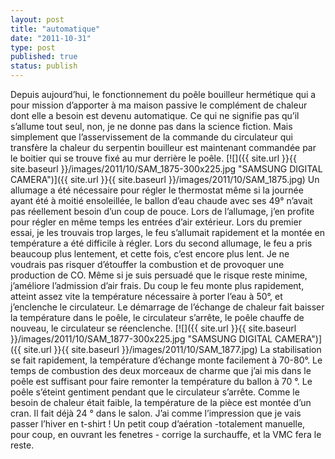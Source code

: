 ```yaml
---
layout: post
title: "automatique"
date: "2011-10-31"
type: post
published: true
status: publish
---
```


Depuis aujourd’hui, le fonctionnement du poêle bouilleur hermétique qui a pour mission d’apporter à ma maison passive le complément de chaleur dont elle a besoin est devenu automatique. Ce qui ne signifie pas qu’il s’allume tout seul, non, je ne donne pas dans la science fiction. Mais simplement que l’asservissement de la commande du circulateur qui transfère la chaleur du serpentin bouilleur est maintenant commandée par le boitier qui se trouve fixé au mur derrière le poêle. [![]({{ site.url }}{{ site.baseurl }}/images/2011/10/SAM_1875-300x225.jpg "SAMSUNG DIGITAL CAMERA")]({{ site.url }}{{ site.baseurl }}/images/2011/10/SAM_1875.jpg) Un allumage a été nécessaire pour régler le thermostat même si la journée ayant été à moitié ensoleillée, le ballon d’eau chaude avec ses 49° n’avait pas réellement besoin d’un coup de pouce. Lors de l’allumage, j’en profite pour régler en même temps les entrées d’air extérieur. Lors du premier essai, je les trouvais trop larges, le feu s’allumait rapidement et la montée en température a été difficile à régler. Lors du second allumage, le feu a pris beaucoup plus lentement, et cette fois, c’est encore plus lent. Je ne voudrais pas risquer d’étouffer la combustion et de provoquer une production de CO. Même si je suis persuadé que le risque reste minime, j’améliore l’admission d’air frais. Du coup le feu monte plus rapidement, atteint assez vite la température nécessaire à porter l’eau à 50°, et j’enclenche le circulateur. Le démarrage de l’échange de chaleur fait baisser la température dans le poêle, le circulateur s’arrête, le poêle chauffe de nouveau, le circulateur se réenclenche. [![]({{ site.url }}{{ site.baseurl }}/images/2011/10/SAM_1877-300x225.jpg "SAMSUNG DIGITAL CAMERA")]({{ site.url }}{{ site.baseurl }}/images/2011/10/SAM_1877.jpg) La stabilisation se fait rapidement, la température d’échange monte facilement à 70-80°. Le temps de combustion des deux morceaux de charme que j’ai mis dans le poêle est suffisant pour faire remonter la température du ballon à 70 °. Le poêle s’éteint gentiment pendant que le circulateur s’arrête. Comme le besoin de chaleur était faible, la température de la pièce est montée d’un cran. Il fait déjà 24 ° dans le salon. J’ai comme l’impression que je vais passer l’hiver en t-shirt ! Un petit coup d’aération -totalement manuelle, pour coup, en ouvrant les fenetres - corrige la surchauffe, et la VMC fera le reste.

